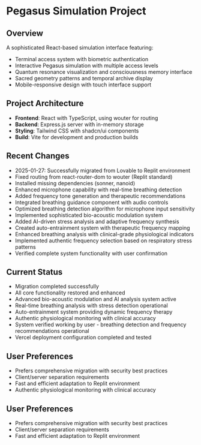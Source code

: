 # Pegasus Simulation Project

## Overview
A sophisticated React-based simulation interface featuring:
- Terminal access system with biometric authentication
- Interactive Pegasus simulation with multiple access levels
- Quantum resonance visualization and consciousness memory interface
- Sacred geometry patterns and temporal archive display
- Mobile-responsive design with touch interface support

## Project Architecture
- **Frontend**: React with TypeScript, using wouter for routing
- **Backend**: Express.js server with in-memory storage
- **Styling**: Tailwind CSS with shadcn/ui components
- **Build**: Vite for development and production builds

## Recent Changes
- 2025-01-27: Successfully migrated from Lovable to Replit environment
- Fixed routing from react-router-dom to wouter (Replit standard)
- Installed missing dependencies (sonner, nanoid)
- Enhanced microphone capability with real-time breathing detection
- Added frequency tone generation and therapeutic recommendations
- Integrated breathing guidance component with audio controls
- Optimized breathing detection algorithm for microphone input sensitivity
- Implemented sophisticated bio-acoustic modulation system
- Added AI-driven stress analysis and adaptive frequency synthesis
- Created auto-entrainment system with therapeutic frequency mapping
- Enhanced breathing analysis with clinical-grade physiological indicators
- Implemented authentic frequency selection based on respiratory stress patterns
- Verified complete system functionality with user confirmation

## Current Status
- Migration completed successfully
- All core functionality restored and enhanced
- Advanced bio-acoustic modulation and AI analysis system active
- Real-time breathing analysis with stress detection operational
- Auto-entrainment system providing dynamic frequency therapy
- Authentic physiological monitoring with clinical accuracy
- System verified working by user - breathing detection and frequency recommendations operational
- Vercel deployment configuration completed and tested

## User Preferences
- Prefers comprehensive migration with security best practices
- Client/server separation requirements
- Fast and efficient adaptation to Replit environment
- Authentic physiological monitoring with clinical accuracy

## User Preferences
- Prefers comprehensive migration with security best practices
- Client/server separation requirements
- Fast and efficient adaptation to Replit environment